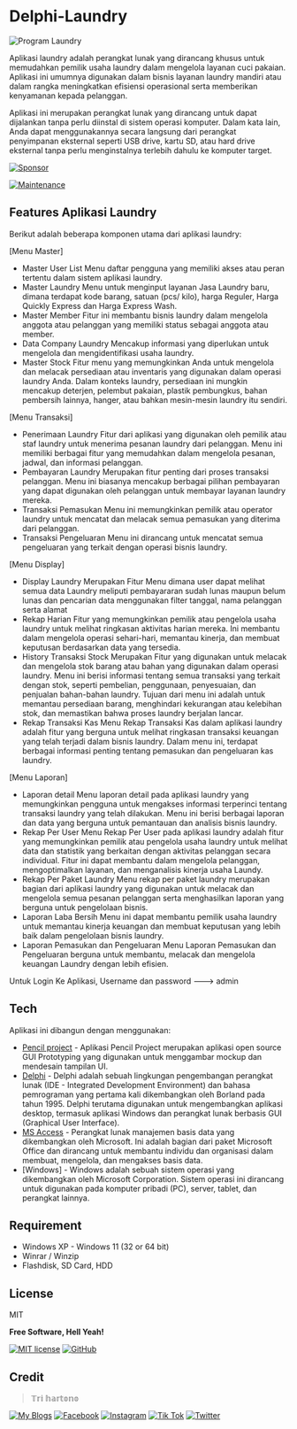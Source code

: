 # Delphi-Laundry

![Program Laundry](https://github.com/novri3h/Delphi-Laundry/assets/25641359/eb24bb6e-470e-4fd8-a9e7-491a3f014035)

Aplikasi laundry adalah perangkat lunak yang dirancang khusus untuk memudahkan pemilik usaha laundry dalam mengelola layanan cuci pakaian. Aplikasi ini umumnya digunakan dalam bisnis layanan laundry mandiri atau dalam rangka meningkatkan efisiensi operasional serta memberikan kenyamanan kepada pelanggan.

Aplikasi ini merupakan perangkat lunak yang dirancang untuk dapat dijalankan tanpa perlu diinstal di sistem operasi komputer. Dalam kata lain, Anda dapat menggunakannya secara langsung dari perangkat penyimpanan eksternal seperti USB drive, kartu SD, atau hard drive eksternal tanpa perlu menginstalnya terlebih dahulu ke komputer target.

[![Sponsor](https://img.shields.io/badge/sponsor-30363D?style=for-the-badge&logo=GitHub-Sponsors&logoColor=#white)](https://trakteer.id/nadhif_studio)

[![Maintenance](https://img.shields.io/badge/Maintained%3F-yes-green.svg)](https://github.com/novri3h/Delphi-Laundry/graphs/commit-activity)

## Features Aplikasi Laundry
Berikut adalah beberapa komponen utama dari aplikasi laundry:

[Menu Master]
- Master User List
  Menu daftar pengguna yang memiliki akses atau peran tertentu dalam sistem aplikasi laundry.
- Master Laundry
  Menu untuk menginput layanan Jasa Laundry baru, dimana terdapat kode barang, satuan (pcs/ kilo), harga Reguler, Harga Quickly Express dan Harga Express Wash.
- Master Member
  Fitur ini membantu bisnis laundry dalam mengelola anggota atau pelanggan yang memiliki status sebagai anggota atau member.
- Data Company Laundry
  Mencakup informasi yang diperlukan untuk mengelola dan mengidentifikasi usaha laundry.
- Master Stock
  Fitur menu yang memungkinkan Anda untuk mengelola dan melacak persediaan atau inventaris yang digunakan dalam operasi laundry Anda. Dalam konteks laundry, persediaan ini mungkin mencakup deterjen, pelembut pakaian, plastik pembungkus, bahan pembersih lainnya, hanger, atau bahkan mesin-mesin laundry itu sendiri.

[Menu Transaksi]
- Penerimaan Laundry
  Fitur dari aplikasi yang digunakan oleh pemilik atau staf laundry untuk menerima pesanan laundry dari pelanggan. Menu ini memiliki berbagai fitur yang memudahkan dalam mengelola pesanan, jadwal, dan informasi pelanggan.
- Pembayaran Laundry
  Merupakan fitur penting dari proses transaksi pelanggan. Menu ini biasanya mencakup berbagai pilihan pembayaran yang dapat digunakan oleh pelanggan untuk membayar layanan laundry mereka.
- Transaksi Pemasukan
  Menu ini memungkinkan pemilik atau operator laundry untuk mencatat dan melacak semua pemasukan yang diterima dari pelanggan.
- Transaksi Pengeluaran
  Menu ini dirancang untuk mencatat semua pengeluaran yang terkait dengan operasi bisnis laundry.

[Menu Display]
- Display Laundry
  Merupakan Fitur Menu dimana user dapat melihat semua data Laundry meliputi pembayararan sudah lunas maupun belum lunas dan pencarian data menggunakan filter tanggal, nama pelanggan serta alamat
- Rekap Harian
  Fitur yang memungkinkan pemilik atau pengelola usaha laundry untuk melihat ringkasan aktivitas harian mereka. Ini membantu dalam mengelola operasi sehari-hari, memantau kinerja, dan membuat keputusan berdasarkan data yang tersedia.
- History Transaksi Stock
  Merupakan Fitur  yang digunakan untuk melacak dan mengelola stok barang atau bahan yang digunakan dalam operasi laundry. Menu ini berisi informasi tentang semua transaksi yang terkait dengan stok, seperti pembelian, penggunaan, penyesuaian, dan penjualan bahan-bahan laundry. Tujuan dari menu ini adalah untuk memantau persediaan barang, menghindari kekurangan atau kelebihan stok, dan memastikan bahwa proses laundry berjalan lancar.
- Rekap Transaksi Kas
  Menu Rekap Transaksi Kas dalam aplikasi laundry adalah fitur yang berguna untuk melihat ringkasan transaksi keuangan yang telah terjadi dalam bisnis laundry. Dalam menu ini, terdapat berbagai informasi penting tentang pemasukan dan pengeluaran kas laundry.

[Menu Laporan]
- Laporan detail
  Menu laporan detail pada aplikasi laundry yang memungkinkan pengguna untuk mengakses informasi terperinci tentang transaksi laundry yang telah dilakukan. Menu ini berisi berbagai laporan dan data yang berguna untuk pemantauan dan analisis bisnis laundry.
- Rekap Per User
  Menu Rekap Per User pada aplikasi laundry adalah fitur yang memungkinkan pemilik atau pengelola usaha laundry untuk melihat data dan statistik yang berkaitan dengan aktivitas pelanggan secara individual. Fitur ini dapat membantu dalam mengelola pelanggan, mengoptimalkan layanan, dan menganalisis kinerja usaha Laundy.
- Rekap Per Paket Laundry
  Menu rekap per paket laundry merupakan bagian dari aplikasi laundry yang digunakan untuk melacak dan mengelola semua pesanan pelanggan serta menghasilkan laporan yang berguna untuk pengelolaan bisnis.
- Laporan Laba Bersih
  Menu ini dapat membantu pemilik usaha laundry untuk memantau kinerja keuangan dan membuat keputusan yang lebih baik dalam pengelolaan bisnis laundry.
- Laporan Pemasukan dan Pengeluaran
  Menu Laporan Pemasukan dan Pengeluaran berguna untuk membantu, melacak dan mengelola keuangan Laundry dengan lebih efisien.

Untuk Login Ke Aplikasi, Username dan password ---> admin

## Tech

Aplikasi ini dibangun dengan menggunakan:

- [Pencil project](https://pencil.evolus.vn) - Aplikasi Pencil Project merupakan aplikasi open source GUI Prototyping yang digunakan untuk menggambar mockup dan mendesain tampilan UI.
- [Delphi](https://www.embarcadero.com/products/delphi) - Delphi adalah sebuah lingkungan pengembangan perangkat lunak (IDE - Integrated Development Environment) dan bahasa pemrograman yang pertama kali dikembangkan oleh Borland pada tahun 1995. Delphi terutama digunakan untuk mengembangkan aplikasi desktop, termasuk aplikasi Windows dan perangkat lunak berbasis GUI (Graphical User Interface).
- [MS Access](https://www.microsoft.com/id-id/microsoft-365/access) - Perangkat lunak manajemen basis data yang dikembangkan oleh Microsoft. Ini adalah bagian dari paket Microsoft Office dan dirancang untuk membantu individu dan organisasi dalam membuat, mengelola, dan mengakses basis data.
- [Windows] - Windows adalah sebuah sistem operasi yang dikembangkan oleh Microsoft Corporation. Sistem operasi ini dirancang untuk digunakan pada komputer pribadi (PC), server, tablet, dan perangkat lainnya.

## Requirement

- Windows XP - Windows 11 (32 or 64 bit)
- Winrar / Winzip
- Flashdisk, SD Card, HDD

## License

MIT

**Free Software, Hell Yeah!**

[//]: # (These are reference links used in the body of this note and get stripped out when the markdown processor does its job. There is no need to format nicely because it shouldn't be seen. Thanks SO - http://stackoverflow.com/questions/4823468/store-comments-in-markdown-syntax)

   [dill]: <https://github.com/joemccann/dillinger>
   [git-repo-url]: <https://github.com/joemccann/dillinger.git>
   [john gruber]: <http://daringfireball.net>
   [df1]: <http://daringfireball.net/projects/markdown/>
   [markdown-it]: <https://github.com/markdown-it/markdown-it>
   [Ace Editor]: <http://ace.ajax.org>
   [node.js]: <http://nodejs.org>
   [Twitter Bootstrap]: <http://twitter.github.com/bootstrap/>
   [jQuery]: <http://jquery.com>
   [@tjholowaychuk]: <http://twitter.com/tjholowaychuk>
   [express]: <http://expressjs.com>
   [AngularJS]: <http://angularjs.org>
   [Gulp]: <http://gulpjs.com>

   [PlDb]: <https://github.com/joemccann/dillinger/tree/master/plugins/dropbox/README.md>
   [PlGh]: <https://github.com/joemccann/dillinger/tree/master/plugins/github/README.md>
   [PlGd]: <https://github.com/joemccann/dillinger/tree/master/plugins/googledrive/README.md>
   [PlOd]: <https://github.com/joemccann/dillinger/tree/master/plugins/onedrive/README.md>
   [PlMe]: <https://github.com/joemccann/dillinger/tree/master/plugins/medium/README.md>
   [PlGa]: <https://github.com/RahulHP/dillinger/blob/master/plugins/googleanalytics/README.md>

   [![MIT license](https://img.shields.io/badge/License-MIT-blue.svg)](https://lbesson.mit-license.org/) [![GitHub](https://badgen.net/badge/icon/github?icon=github&label)](https://github.com)

## Credit
> 𝕋𝕣𝕚 𝕙𝕒𝕣𝕥𝕠𝕟𝕠


[![My Blogs](https://img.shields.io/badge/Blogger-FF5722?style=for-the-badge&logo=blogger&logoColor=white)](https://bit.ly/M-UMKM) [![Facebook](https://img.shields.io/badge/Facebook-1877F2?style=for-the-badge&logo=facebook&logoColor=white)](https://www.facebook.com/semut.nunggings/) [![Instagram](https://img.shields.io/badge/Instagram-E4405F?style=for-the-badge&logo=instagram&logoColor=white)](https://www.instagram.com/nadhif.studio/) [![Tik Tok](https://img.shields.io/badge/TikTok-000000?style=for-the-badge&logo=tiktok&logoColor=white)](https://www.tiktok.com/@nadhif.studio) [![Twitter](https://img.shields.io/badge/Twitter-1DA1F2?style=for-the-badge&logo=twitter&logoColor=white)](https://www.twitter.com/@ThE_dUduLs/)
